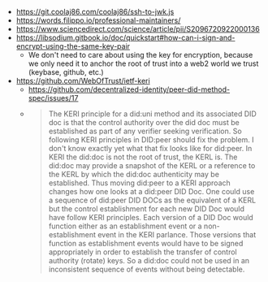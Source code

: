 - https://git.coolaj86.com/coolaj86/ssh-to-jwk.js
- https://words.filippo.io/professional-maintainers/
- https://www.sciencedirect.com/science/article/pii/S2096720922000136
- https://libsodium.gitbook.io/doc/quickstart#how-can-i-sign-and-encrypt-using-the-same-key-pair
  - We don't need to care about using the key for encryption, because we only need it to anchor the root of trust into a web2 world we trust (keybase, github, etc.)
- https://github.com/WebOfTrust/ietf-keri
  - https://github.com/decentralized-identity/peer-did-method-spec/issues/17
  - > The KERI principle for a did:uni method and its associated DID doc is that the control authority over the did doc must be established as part of any verifier seeking verification. So following KERI principles in DID:peer should fix the problem. I don't know exactly yet what that fix looks like for did:peer. In KERI the did:doc is not the root of trust, the KERL is. The did:doc may provide a snapshot of the KERL or a reference to the KERL by which the did:doc authenticity may be established. Thus moving did:peer to a KERI approach changes how one looks at a did:peer DID Doc. One could use a sequence of did:peer DID DOCs as the equivalent of a KERL but the control establishment for each new DID Doc would have follow KERI principles. Each version of a DID Doc would function either as an establishment event or a non-establishment event in the KERI parlance. Those versions that function as establishment events would have to be signed appropriately in order to establish the transfer of control authority (rotate) keys. So a did:doc could not be used in an inconsistent sequence of events without being detectable.